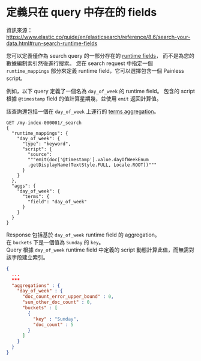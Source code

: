# 定義只在 query 中存在的 fields

資訊來源： https://www.elastic.co/guide/en/elasticsearch/reference/8.6/search-your-data.html#run-search-runtime-fields

您可以定義僅作為 search query 的一部分存在的 [runtime fields](https://www.elastic.co/guide/en/elasticsearch/reference/8.6/runtime-search-request.html)，
而不是為您的數據編制索引然後進行搜索。
您在 search request 中指定一個 `runtime_mappings` 部分來定義 runtime field，它可以選擇包含一個 Painless script。

例如，以下 query 定義了一個名為 `day_of_week` 的 runtime field。
包含的 script 根據 `@timestamp` field 的值計算星期幾，並使用 `emit` 返回計算值。

該查詢還包括一個在 `day_of_week` 上運行的 [terms aggregation](https://www.elastic.co/guide/en/elasticsearch/reference/8.6/search-aggregations-bucket-terms-aggregation.html)。

```HTTP
GET /my-index-000001/_search
{
  "runtime_mappings": {
    "day_of_week": {
      "type": "keyword",
      "script": {
        "source":
        """emit(doc['@timestamp'].value.dayOfWeekEnum
        .getDisplayName(TextStyle.FULL, Locale.ROOT))"""
      }
    }
  },
  "aggs": {
    "day_of_week": {
      "terms": {
        "field": "day_of_week"
      }
    }
  }
}
```

Response 包括基於 `day_of_week` runtime field 的 aggregation。  
在 `buckets` 下是一個值為 `Sunday` 的 `key`。  
Query 根據 `day_of_week` runtime field 中定義的 script 動態計算此值，而無需對該字段建立索引。

```JSON
{
  ...
  ***
  "aggregations" : {
    "day_of_week" : {
      "doc_count_error_upper_bound" : 0,
      "sum_other_doc_count" : 0,
      "buckets" : [
        {
          "key" : "Sunday",
          "doc_count" : 5
        }
      ]
    }
  }
}
```

